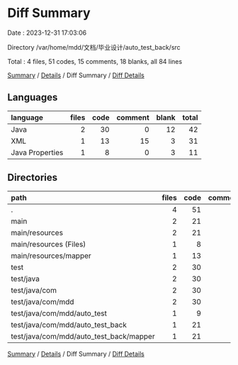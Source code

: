 # Diff Summary

Date : 2023-12-31 17:03:06

Directory /var/home/mdd/文档/毕业设计/auto_test_back/src

Total : 4 files,  51 codes, 15 comments, 18 blanks, all 84 lines

[Summary](results.md) / [Details](details.md) / Diff Summary / [Diff Details](diff-details.md)

## Languages
| language | files | code | comment | blank | total |
| :--- | ---: | ---: | ---: | ---: | ---: |
| Java | 2 | 30 | 0 | 12 | 42 |
| XML | 1 | 13 | 15 | 3 | 31 |
| Java Properties | 1 | 8 | 0 | 3 | 11 |

## Directories
| path | files | code | comment | blank | total |
| :--- | ---: | ---: | ---: | ---: | ---: |
| . | 4 | 51 | 15 | 18 | 84 |
| main | 2 | 21 | 15 | 6 | 42 |
| main/resources | 2 | 21 | 15 | 6 | 42 |
| main/resources (Files) | 1 | 8 | 0 | 3 | 11 |
| main/resources/mapper | 1 | 13 | 15 | 3 | 31 |
| test | 2 | 30 | 0 | 12 | 42 |
| test/java | 2 | 30 | 0 | 12 | 42 |
| test/java/com | 2 | 30 | 0 | 12 | 42 |
| test/java/com/mdd | 2 | 30 | 0 | 12 | 42 |
| test/java/com/mdd/auto_test | 1 | 9 | 0 | 5 | 14 |
| test/java/com/mdd/auto_test_back | 1 | 21 | 0 | 7 | 28 |
| test/java/com/mdd/auto_test_back/mapper | 1 | 21 | 0 | 7 | 28 |

[Summary](results.md) / [Details](details.md) / Diff Summary / [Diff Details](diff-details.md)